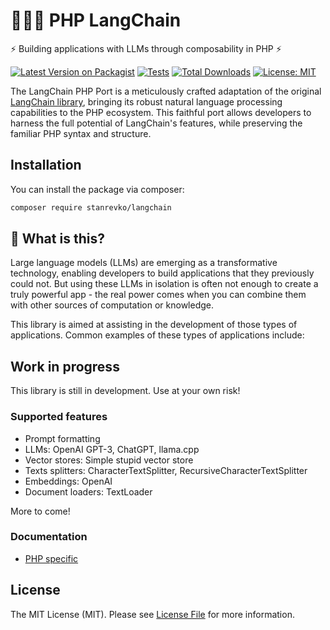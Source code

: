 # 🐘🦜️🔗 PHP LangChain

⚡ Building applications with LLMs through composability in PHP ⚡


[![Latest Version on Packagist](https://img.shields.io/packagist/v/kambo/langchain.svg?style=flat-square)](https://packagist.org/packages/kambo/langchain)
[![Tests](https://img.shields.io/github/actions/workflow/status/kambo-1st/langchain-php/run-tests.yml?branch=main&label=tests&style=flat-square)](https://github.com/kambo-1st/langchain-php/actions/workflows/run-tests.yml)
[![Total Downloads](https://img.shields.io/packagist/dt/kambo/langchain.svg?style=flat-square)](https://packagist.org/packages/kambo/langchain)
[![License: MIT](https://img.shields.io/badge/License-MIT-yellow.svg?style=flat-square)](https://opensource.org/licenses/MIT)

The LangChain PHP Port is a meticulously crafted adaptation of the original [LangChain library](https://github.com/hwchase17/langchain), bringing its robust natural language processing capabilities to the PHP ecosystem. 
This faithful port allows developers to harness the full potential of LangChain's features, while preserving the familiar PHP syntax and structure.

## Installation

You can install the package via composer:

```bash
composer require stanrevko/langchain
```

## 🤔 What is this?

Large language models (LLMs) are emerging as a transformative technology, enabling
developers to build applications that they previously could not.
But using these LLMs in isolation is often not enough to
create a truly powerful app - the real power comes when you can combine them with other sources of computation or knowledge.

This library is aimed at assisting in the development of those types of applications. Common examples of these types of applications include:

## Work in progress

This library is still in development. Use at your own risk!

### Supported features

* Prompt formatting
* LLMs: OpenAI GPT-3, ChatGPT, llama.cpp
* Vector stores: Simple stupid vector store
* Texts splitters: CharacterTextSplitter, RecursiveCharacterTextSplitter
* Embeddings: OpenAI
* Document loaders: TextLoader

More to come!

### Documentation

* [PHP specific](docs/PHP/TOC.md)

## License

The MIT License (MIT). Please see [License File](LICENSE.md) for more information.

